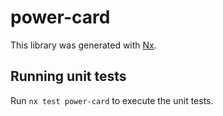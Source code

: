 # power-card

This library was generated with [Nx](https://nx.dev).

## Running unit tests

Run `nx test power-card` to execute the unit tests.

